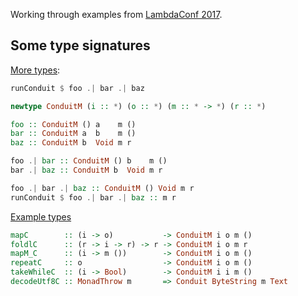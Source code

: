 Working through examples from [LambdaConf 2017](http://www.snoyman.com/reveal/conduit-yesod#/).

## Some type signatures

[More types](http://www.snoyman.com/reveal/conduit-yesod#/6/7):

```haskell
runConduit $ foo .| bar .| baz

newtype ConduitM (i :: *) (o :: *) (m :: * -> *) (r :: *)

foo :: ConduitM () a    m ()
bar :: ConduitM a  b    m ()
baz :: ConduitM b  Void m r

foo .| bar :: ConduitM () b    m ()
bar .| baz :: ConduitM b  Void m r

foo .| bar .| baz :: ConduitM () Void m r
runConduit $ foo .| bar .| baz :: m r
```

[Example types](http://www.snoyman.com/reveal/conduit-yesod#/7)

```haskell
mapC        :: (i -> o)           -> ConduitM i o m ()
foldlC      :: (r -> i -> r) -> r -> ConduitM i o m r
mapM_C      :: (i -> m ())        -> ConduitM i o m ()
repeatC     :: o                  -> ConduitM i o m ()
takeWhileC  :: (i -> Bool)        -> ConduitM i i m ()
decodeUtf8C :: MonadThrow m       => Conduit ByteString m Text
```
